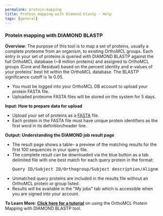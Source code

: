 ```yaml
---
permalink: protein-mapping
title: Protein mapping with Diamond blastp - Help
tags: [general]
---
```


<!-- no need for a title in this page -->

<div class="static-content">
  <h3>Protein mapping with DIAMOND BLASTP</h3>

  <p><b>Overview</b>: The purpose of this tool is to map a set of proteins, usually a complete proteome from an organism, to existing OrthoMCL groups. Each entry in your set of proteins is queried with DIAMOND BLASTP against the full OrthoMCL database (~8 million proteins) and assigned to OrthoMCL groups (Core and Residual) based on the percent identity and e-values of your proteins' best hit within the OrthoMCL database. The BLASTP significance cutoff is 1e 0.05. 
  <ul>
  <li>You must be logged into your OrthoMCL DB account to upload your protein FASTA file.</li>
  <li>Uploaded proteome FASTA files will be stored on the system for 5 days.</li>
  </ul>
  </p>

  <p><b>Input: How to prepare data for upload</b>
  <ul>
  <li>Upload your set of proteins as a <a href="https://zhanggroup.org/FASTA/#:~:text=What%20is%20FASTA%20format%3F,by%20lines%20of%20sequence%20data">FASTA</a> file.</li>
  <li>Each protein in the FASTA file must have unique protein identifiers as the first word in its definition/header line.</li>
  </ul>
  </p>

  <p><b>Output: Understanding the DIAMOND job result page</b>
  <ul>
  <li>The result page shows a table- a preview of the matching results for the first 100 sequences in your query file.</li>
  <li>The complete result can be downloaded via the blue button as a tab delimited file with one best match for each query protein in the format:
    <pre>Query_ID/Subject_ID/Orthogroup/Subject_description/Alignment_length/Percent_identity/e-value</pre>
  </li>
  <li>Unmatched query proteins are included in the results file without an OrthoMCL protein or group listed.</li>
  <li>Results will be available in the "My jobs" tab which is accessible when you are signed into your account.</li>
  </ul>
  </p>

  <p> <b>To Learn More</b>: <a href="{{'/documents/OrthoMCL_protein_mapping_tutorial.pdf' | absolute_url}}"><b>Click here for a tutorial</b></a> on using the OrthoMCL Protein Mapping with DIAMOND BLASTP tool.
  </p>
</div>
